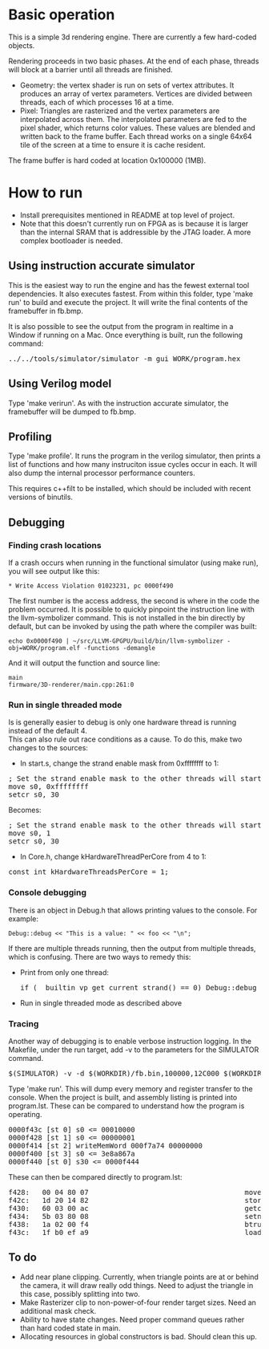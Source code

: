 # Basic operation

This is a simple 3d rendering engine.  There are currently a few hard-coded objects.

Rendering proceeds in two basic phases.  At the end of each phase, threads will
block at a barrier until all threads are finished.
- Geometry: the vertex shader is run on sets of vertex attributes.  It produces an array 
of vertex parameters.  Vertices are divided between threads, each of which processes 16 at a time.
- Pixel: Triangles are rasterized and the vertex parameters are interpolated across
them.  The interpolated parameters are fed to the pixel shader, which returns color
values.  These values are blended and written back to the frame buffer.  Each thread
works on a single 64x64 tile of the screen at a time to ensure it is cache resident.

The frame buffer is hard coded at location 0x100000 (1MB).

# How to run

- Install prerequisites mentioned in README at top level of project.
- Note that this doesn't currently run on FPGA as is because it is larger than the internal SRAM that is addressible by the JTAG loader.  A more complex bootloader is needed. 

## Using instruction accurate simulator

This is the easiest way to run the engine and has the fewest external tool dependencies. It also executes fastest. From within this folder, type 'make run' to build and execute the project.  It will write the final contents of the framebuffer in fb.bmp.

It is also possible to see the output from the program in realtime in a Window if running on a Mac.  Once everything is built, run the following command:
<pre>
../../tools/simulator/simulator -m gui WORK/program.hex
</pre>

## Using Verilog model

Type 'make verirun'.  As with the instruction accurate simulator, the framebuffer will be
dumped to fb.bmp.

## Profiling

Type 'make profile'.  It runs the program in the verilog simulator, then prints a list of 
functions and how many instruciton issue cycles occur in each. It will also dump the internal processor performance counters.

This requires c++filt to be installed, which should be included with recent versions
of binutils.

## Debugging
### Finding crash locations

If a crash occurs when running in the functional simulator (using make run), you will see output like this:

    * Write Access Violation 01023231, pc 0000f490

The first number is the access address, the second is where in the code the problem occurred. 
It is possible to quickly pinpoint the instruction line with the llvm-symbolizer command.  This
is not installed in the bin directly by default, but can be invoked by using the path
where the compiler was built:

    echo 0x0000f490 | ~/src/LLVM-GPGPU/build/bin/llvm-symbolizer -obj=WORK/program.elf -functions -demangle

And it will output the function and source line:

    main
    firmware/3D-renderer/main.cpp:261:0

### Run in single threaded mode

Is is generally easier to debug is only one hardware thread is running instead of the default 4.  
This can also rule out race conditions as a cause. To do this, make two changes to the sources:
- In start.s, change the strand enable mask from 0xffffffff to 1:
<pre>
; Set the strand enable mask to the other threads will start.
move s0, 0xffffffff
setcr s0, 30
</pre>
Becomes:
<pre>
; Set the strand enable mask to the other threads will start.
move s0, 1
setcr s0, 30
</pre>
- In Core.h, change kHardwareThreadPerCore from 4 to 1:
<pre>
const int kHardwareThreadsPerCore = 1;
</pre>

### Console debugging

There is an object in Debug.h that allows printing values to the console. For example:

    Debug::debug << "This is a value: " << foo << "\n";
	
If there are multiple threads running, then the output from multiple threads, which is confusing.
There are two ways to remedy this:

- Print from only one thread:
	<pre>if (__builtin_vp_get_current_strand() == 0) Debug::debug &lt;&lt; "this is output\n";</pre>
- Run in single threaded mode as described above

### Tracing

Another way of debugging is to enable verbose instruction logging.  In the Makefile, 
under the run target, add -v to the parameters for the SIMULATOR command. 
<pre>
$(SIMULATOR) -v -d $(WORKDIR)/fb.bin,100000,12C000 $(WORKDIR)/program.hex
</pre>

Type 'make run'. 
This will dump every memory and register transfer to the console.  When the project 
is built, and assembly listing is printed into program.lst.  These can be compared 
to understand how the program is operating.
<pre>
0000f43c [st 0] s0 &lt;= 00010000
0000f428 [st 1] s0 &lt;= 00000001
0000f414 [st 2] writeMemWord 000f7a74 00000000
0000f400 [st 3] s0 &lt;= 3e8a867a
0000f440 [st 0] s30 &lt;= 0000f444
</pre>

These can then be compared directly to program.lst:
<pre>
f428:	00 04 80 07                                  	move s0, 1
f42c:	1d 20 14 82                                  	store_8 s0, 1288(sp)
f430:	60 03 00 ac                                  	getcr s27, 0
f434:	5b 03 80 08                                  	setne_i s26, s27, 0
f438:	1a 02 00 f4                                  	btrue s26, main+772
f43c:	1f b0 ef a9                                  	load_32 s0, -1044(pc)
</pre>

## To do
- Add near plane clipping.  Currently, when triangle points are at or behind the camera,
it will draw really odd things.  Need to adjust the triangle in this case, possibly 
splitting into two.
- Make Rasterizer clip to non-power-of-four render target sizes. Need an additional mask check.
- Ability to have state changes.  Need proper command queues rather than hard coded
state in main.
- Allocating resources in global constructors is bad.  Should clean this up.

